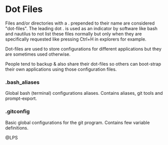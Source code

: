 # Dot Files

Files and/or directories with a . prepended to their name are considered "dot-files". The leading dot . is used as an indicator by software like bash and nautilus to not list these files normally but only when they are specifically requested like pressing Ctrl+H in explorers for example. 

Dot-files are used to store configurations for different applications but they are sometimes used otherwise. 

People tend to backup & also share their dot-files so others can boot-strap their own applications using those configuration files.

### .bash_aliases

Global bash (terminal) configurations aliases. Contains aliases, git tools and prompt-export.

### .gitconfig

Basic global configurations for the git program. Contains few variable definitions.

@LPS